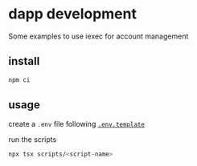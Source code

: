 # dapp development

Some examples to use iexec for account management

## install

```sh
npm ci
```

## usage

create a `.env` file following [`.env.template`](.env.template)

run the scripts

```sh
npx tsx scripts/<script-name>
```
